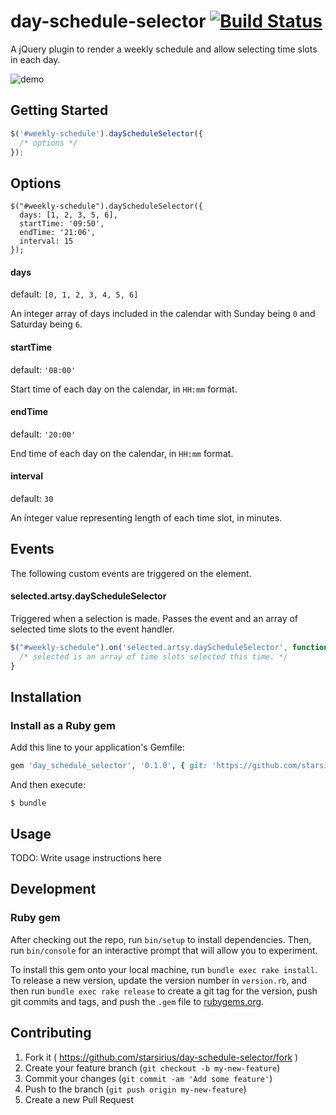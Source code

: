# day-schedule-selector [![Build Status](https://travis-ci.org/starsirius/day-schedule-selector.svg)](https://travis-ci.org/starsirius/day-schedule-selector)

A jQuery plugin to render a weekly schedule and allow selecting time slots in each day.

![demo](https://cloud.githubusercontent.com/assets/796573/7264504/23c2109a-e85a-11e4-9c26-19358686cbb0.gif)

## Getting Started
```javascript
$('#weekly-schedule').dayScheduleSelector({
  /* options */
});
```
## Options

```
$("#weekly-schedule").dayScheduleSelector({
  days: [1, 2, 3, 5, 6],
  startTime: '09:50',
  endTime: '21:06',
  interval: 15
});
```

#### days
default: `[0, 1, 2, 3, 4, 5, 6]`

An integer array of days included in the calendar with Sunday being `0` and Saturday being `6`.

#### startTime
default: `'08:00'`

Start time of each day on the calendar, in `HH:mm` format.

#### endTime
default: `'20:00'`

End time of each day on the calendar, in `HH:mm` format.

#### interval
default: `30`

An integer value representing length of each time slot, in minutes.

## Events
The following custom events are triggered on the element.

#### selected.artsy.dayScheduleSelector
Triggered when a selection is made. Passes the event and an array of selected time slots to the event handler.
```javascript
$("#weekly-schedule").on('selected.artsy.dayScheduleSelector', function (e, selected) {
  /* selected is an array of time slots selected this time. */
}
```

## Installation

### Install as a Ruby gem

Add this line to your application's Gemfile:

```ruby
gem 'day_schedule_selector', '0.1.0', { git: 'https://github.com/starsirius/day-schedule-selector.git', branch: 'master' }
```

And then execute:

    $ bundle

## Usage

TODO: Write usage instructions here

## Development

### Ruby gem

After checking out the repo, run `bin/setup` to install dependencies. Then, run `bin/console` for an interactive prompt that will allow you to experiment.

To install this gem onto your local machine, run `bundle exec rake install`. To release a new version, update the version number in `version.rb`, and then run `bundle exec rake release` to create a git tag for the version, push git commits and tags, and push the `.gem` file to [rubygems.org](https://rubygems.org).

## Contributing

1. Fork it ( https://github.com/starsirius/day-schedule-selector/fork )
2. Create your feature branch (`git checkout -b my-new-feature`)
3. Commit your changes (`git commit -am 'Add some feature'`)
4. Push to the branch (`git push origin my-new-feature`)
5. Create a new Pull Request
